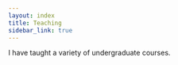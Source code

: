 ```yaml
---
layout: index
title: Teaching
sidebar_link: true
---
```


<p class="message">
I have taught a variety of undergraduate courses.
</p>

<!-- To make pages show up in the sidebar, add `sidebar_link: true` to the front
matter. -->

